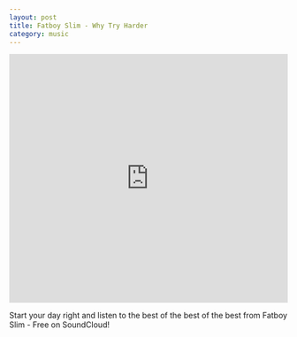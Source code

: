 ```yaml
---
layout: post
title: Fatboy Slim - Why Try Harder
category: music
---
```


<iframe width="100%" height="450" scrolling="no" frameborder="no" src="https://w.soundcloud.com/player/?url=https%3A//api.soundcloud.com/playlists/962346&amp;color=ff6600&amp;auto_play=false&amp;show_artwork=true"></iframe>

Start your day right and listen to the best of the best of the best from Fatboy Slim - Free on SoundCloud!
